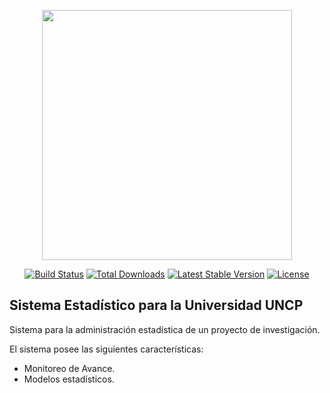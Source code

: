 <p align="center"><a href="https://laravel.com" target="_blank"><kbd><img src="https://miro.medium.com/max/1400/1*0o44SgYfO_NgbEbqRICftw.png" width="400" ></kbd></a></p>

<p align="center">
<a href="https://travis-ci.org/laravel/framework"><img src="https://travis-ci.org/laravel/framework.svg" alt="Build Status"></a>
<a href="https://packagist.org/packages/laravel/framework"><img src="https://img.shields.io/packagist/dt/laravel/framework" alt="Total Downloads"></a>
<a href="https://packagist.org/packages/laravel/framework"><img src="https://img.shields.io/packagist/v/laravel/framework" alt="Latest Stable Version"></a>
<a href="https://packagist.org/packages/laravel/framework"><img src="https://img.shields.io/packagist/l/laravel/framework" alt="License"></a>
</p>

## Sistema Estadístico para la Universidad UNCP

Sistema para la administración estadística de un proyecto de investigación.

El sistema posee las siguientes características:

- Monitoreo de Avance.
- Modelos estadísticos.
